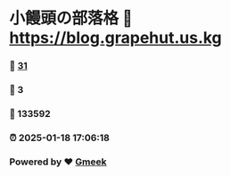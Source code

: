 # 小饅頭の部落格 :link: https://blog.grapehut.us.kg 
### :page_facing_up: [31](https://blog.grapehut.us.kg/tag.html) 
### :speech_balloon: 3 
### :hibiscus: 133592 
### :alarm_clock: 2025-01-18 17:06:18 
### Powered by :heart: [Gmeek](https://github.com/Meekdai/Gmeek)
